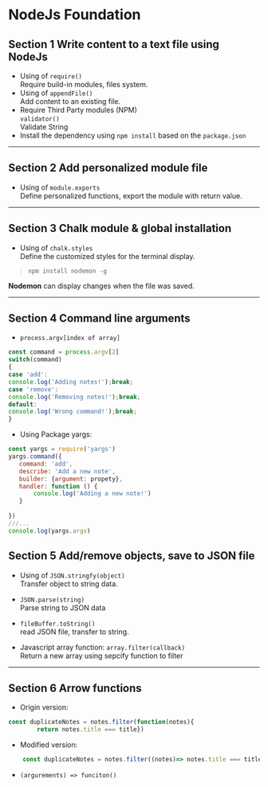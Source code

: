 # NodeJs Foundation
## Section 1 Write content to a text file using NodeJs
* Using of ```require() ```
<br>Require build-in modules, files system.
* Using of ```appendFile()```
<br>Add content to an existing file.
* Require Third Party modules (NPM)
<br> ```validator()```
<br>Validate String
* Install the dependency using <code>npm install</code> based on the `package.json`
---
## Section 2 Add personalized module file
* Using of ```module.exports```
<br>Define personalized functions, export the module with return value.
---
## Section 3 Chalk module & global installation
* Using of ```chalk.styles```
<br>Define the customized styles for the terminal display.
><code>npm install nodemon -g</code>

**Nodemon** can display changes when the file was saved.

---
## Section 4 Command line arguments
* <code>process.argv[index of array]</code>
 ```javascript
const command = process.argv[2]
switch(command)
{
case 'add':
console.log('Adding notes!');break;
case 'remove':
console.log('Removing notes!');break;
default:
console.log('Wrong command!');break;
}
```
* Using Package yargs:


 ```javascript
const yargs = require('yargs')
yargs.command({
    command: 'add',
    describe: 'Add a new note',
    builder: {argument: propety},
    handler: function () {
        console.log('Adding a new note!')
    }
    
})
///...
console.log(yargs.argv)
```
## Section 5 Add/remove objects, save to JSON file

* Using of ```JSON.stringfy(object)```
<br>Transfer object to string data.
* ```JSON.parse(string)```
<br>Parse string to JSON data
* ```fileBuffer.toString()```
<br>read JSON file, transfer to string.

* Javascript array function: `array.filter(callback)`
<br> Return a new array using sepcify function to filter
---
## Section 6 Arrow functions

* Origin version:
```javascript
const duplicateNotes = notes.filter(function(notes){
        return notes.title === title})
```
* Modified version:
```javascript
    const duplicateNotes = notes.filter((notes)=> notes.title === title)
```

* `(argurements) => funciton()`